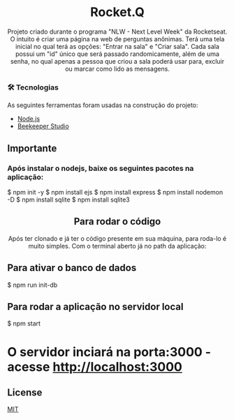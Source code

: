 <h1 align="center">Rocket.Q</h1>

<p align="center"> Projeto criado durante o programa "NLW - Next Level Week" da Rocketseat. 
O intuito é criar uma página na web de perguntas anônimas. Terá uma tela inicial no qual terá as opções: 
"Entrar na sala" e "Criar sala". Cada sala possui um "id" único que será passado randomicamente, 
além de uma senha, no qual apenas a pessoa que criou a sala poderá usar para, excluir ou marcar como lido as
mensagens.
</p>

### 🛠 Tecnologias

As seguintes ferramentas foram usadas na construção do projeto:

- [Node.js](https://nodejs.org/en/)
- [Beekeeper Studio](https://www.beekeeperstudio.io/)

## Importante
### Após instalar o nodejs, baixe os seguintes pacotes na aplicação:

$ npm init -y
$ npm install ejs
$ npm install express
$ npm install nodemon -D
$ npm install sqlite
$ npm install sqlite3

<h2 align="center">Para rodar o código</h2>

<p align="center">Após ter clonado e já ter o código presente em sua máquina, para roda-lo é muito simples.
Com o terminal aberto já no path da aplicação: </p>

## Para ativar o banco de dados
$ npm run init-db

## Para rodar a aplicação no servidor local
$ npm start

# O servidor inciará na porta:3000 - acesse <http://localhost:3000>

## License
[MIT](https://choosealicense.com/licenses/mit/)